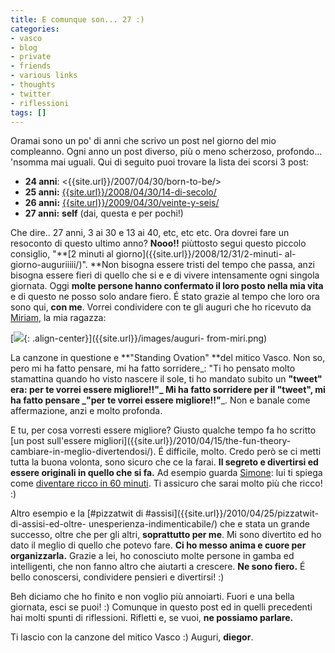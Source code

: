 ```yaml
---
title: E comunque son... 27 :)
categories:
- vasco
- blog
- private
- friends
- various links
- thoughts
- twitter
- riflessioni
tags: []
---
```

Oramai sono un po' di anni che scrivo un post nel giorno del mio compleanno.
Ogni anno un post diverso, più o meno scherzoso, profondo... 'nsomma mai
uguali. Qui di seguito puoi trovare la lista dei scorsi 3 post:

  * **24 anni**: <{{site.url}}/2007/04/30/born-to-be/>
  * **25 anni:** [{{site.url}}/2008/04/30/14-di-secolo/]({{site.url}}/2007/04/30/born-to-be/)
  * **26 anni:** [{{site.url}}/2009/04/30/veinte-y-seis/]({{site.url}}/2007/04/30/born-to-be/)
  * **27 anni:** **self** (dai, questa e per pochi!)
  

  
Che dire.. 27 anni, 3 ai 30 e 13 ai 40, etc, etc etc. Ora dovrei fare un
resoconto di questo ultimo anno? **Nooo!!** piùttosto segui questo piccolo
consiglio, "**[2 minuti al giorno]({{site.url}}/2008/12/31/2-minuti-
al-giorno-auguriiiii/)". **Non bisogna essere tristi del tempo che passa, anzi
bisogna essere fieri di quello che si e e di vivere intensamente ogni singola
giornata. Oggi **molte persone hanno confermato il loro posto nella mia vita**
e di questo ne posso solo andare fiero. É stato grazie al tempo che loro ora
sono qui, **con me**. Vorrei condividere con te gli auguri che ho ricevuto da
[Miriam](http://solomiri.blogspot.com), la mia ragazza:

[![]({{site.url}}/images/auguri-from-miri.png){: .align-center}]({{site.url}}/images/auguri-
from-miri.png)

La canzone in questione e **"Standing Ovation" **del mitico Vasco. Non so,
pero  mi ha fatto pensare, mi ha fatto sorridere_: "Ti ho pensato molto
stamattina quando ho visto nascere il sole, ti ho mandato subito un **"tweet"
**era: per te vorrei essere migliore!!"_ Mi ha fatto sorridere per il
**"tweet"**, mi ha fatto pensare _**"per te vorrei essere migliore!!"**_. Non
e banale come affermazione, anzi e molto profonda.

E tu, per cosa vorresti essere migliore? Giusto qualche tempo fa ho scritto
[un post sull'essere migliori]({{site.url}}/2010/04/15/the-fun-theory-
cambiare-in-meglio-divertendosi/). É difficile, molto. Credo però se ci metti
tutta la buona volonta, sono sicuro che ce la farai. **Il segreto e divertirsi
ed essere originali in quello che si fa.** Ad esempio guarda
[Simone](http://www.brunozzi.it): lui ti spiega come [diventare ricco in 60
minuti]({{site.url}}/2010/04/02/goosmama-ricco-in-60-minuti/). Ti
assicuro che sarai molto più che ricco! :)

Altro esempio e la [#pizzatwit di
#assisi]({{site.url}}/2010/04/25/pizzatwit-di-assisi-ed-oltre-
unesperienza-indimenticabile/) che e stata un grande successo, oltre che per
gli altri, **soprattutto per me**. Mi sono divertito ed ho dato il meglio di
quello che potevo fare. **Ci ho messo anima e cuore per organizzarla.** Grazie
a lei, ho conosciuto molte persone in gamba ed intelligenti, che non fanno
altro che aiutarti a crescere. **Ne sono fiero.** É bello conoscersi,
condividere pensieri e divertirsi! :)

Beh diciamo che ho finito e non voglio più annoiarti. Fuori e una bella
giornata, esci se puoi! :) Comunque in questo post ed in quelli precedenti hai
molti spunti di riflessioni. Rifletti e, se vuoi, **ne possiamo parlare.**

Ti lascio con la canzone del  mitico Vasco :) Auguri, **diegor**.

